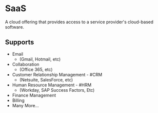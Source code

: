 # SaaS

A cloud offering that provides access to a service provider's cloud-based software.

## Supports

- Email
  - (Gmail, Hotmail, etc)
- Collaboration
  - (Office 365, etc)
- Customer Relationship Management - #CRM
  - (Netsuite, SalesForce, etc)
- Human Resource Management - #HRM
  - (Workday, SAP Success Factors, Etc)
- Finance Management
- Billing
- Many More...
